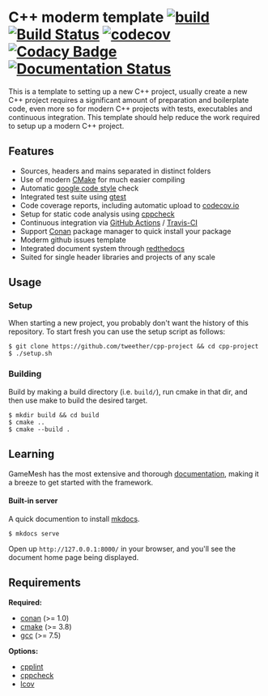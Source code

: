 
# C++ moderm template [![build](https://github.com/codyma1024/GameFramework/workflows/build/badge.svg)](https://github.com/codyma1024/GameFramework/actions?query=workflow%3Abuild) [![Build Status](https://travis-ci.com/tweether/cpp-project.svg?branch=master)](https://travis-ci.com/tweether/cpp-project) [![codecov](https://codecov.io/gh/codyma1024/GameFramework/branch/master/graph/badge.svg)](https://codecov.io/gh/codyma1024/GameFramework) [![Codacy Badge](https://api.codacy.com/project/badge/Grade/961213824b5a46ed9f89a4d3e6b454f9)](https://www.codacy.com/gh/tweether/cpp-project?utm_source=github.com&amp;utm_medium=referral&amp;utm_content=tweether/cpp-project&amp;utm_campaign=Badge_Grade) [![Documentation Status](https://readthedocs.org/projects/cpp-template/badge/?version=latest)](https://cpp-template.readthedocs.io/en/latest/?badge=latest)

This is a template to setting up a new C++ project, usually create a new C++ project requires a significant amount of preparation and boilerplate code, even more so for modern C++ projects with tests, executables and continuous integration. This template should help reduce the work required to setup up a modern C++ project.

## Features

- Sources, headers and mains separated in distinct folders
- Use of modern [CMake](https://cmake.org/) for much easier compiling
- Automatic [google code style](https://google.github.io/styleguide/cppguide.html) check
- Integrated test suite using [gtest](https://github.com/google/googletest)
- Code coverage reports, including automatic upload to [codecov.io](codecov.io)
- Setup for static code analysis using [cppcheck](http://cppcheck.sourceforge.net/)
- Continuous integration via [GitHub Actions](https://help.github.com/en/actions) / [Travis-CI](https://travis-ci.com)
- Support [Conan](https://conan.io/) package manager to quick install your package
- Moderm github issues template
- Integrated document system through [redthedocs](https://readthedocs.org)
- Suited for single header libraries and projects of any scale

## Usage

### Setup

When starting a new project, you probably don't want the history of this repository. To start fresh you can use the setup script as follows:

```shell
$ git clone https://github.com/tweether/cpp-project && cd cpp-project
$ ./setup.sh
```

### Building

Build by making a build directory (i.e. `build/`), run cmake in that dir, and then use make to build the desired target.

```shell
$ mkdir build && cd build
$ cmake ..
$ cmake --build .
```

## Learning

GameMesh has the most extensive and thorough [documentation](https://cpp-template.readthedocs.io/en/latest/), making it a breeze to get started with the framework.

#### Built-in server

A quick documention to install [mkdocs](https://www.mkdocs.org/#installation).

```shell
$ mkdocs serve
```

Open up `http://127.0.0.1:8000/` in your browser, and you'll see the document home page being displayed.

## Requirements

**Required:**
- [conan](https://conan.io/) (>= 1.0)
- [cmake](https://cmake.org/) (>= 3.8)
- [gcc](https://gcc.gnu.org/) (>= 7.5)

**Options:**
- [cpplint](https://github.com/cpplint/cpplint)
- [cppcheck](http://cppcheck.sourceforge.net/)
- [lcov](http://ltp.sourceforge.net/coverage/lcov.php)

